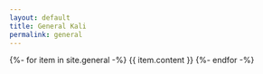 ```yaml
---
layout: default
title: General Kali
permalink: general
---
```


{%- for item in site.general -%}
  {{ item.content }}
{%- endfor -%}
